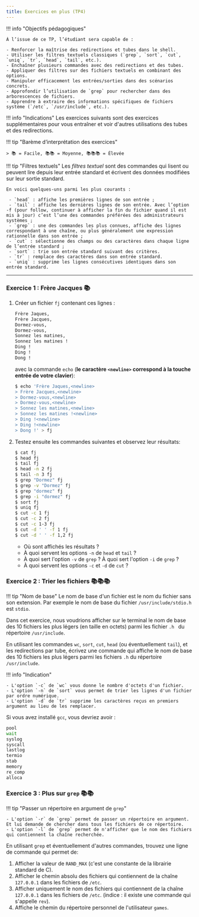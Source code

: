 ```yaml
---
title: Exercices en plus (TP4)
---
```


!!! info "Objectifs pédagogiques"

    À l’issue de ce TP, l’étudiant sera capable de :
    
    - Renforcer la maîtrise des redirections et tubes dans le shell.
    - Utiliser les filtres textuels classiques (`grep`, `sort`, `cut`, `uniq`, `tr`, `head`, `tail`, etc.).
    - Enchaîner plusieurs commandes avec des redirections et des tubes.
    - Appliquer des filtres sur des fichiers textuels en combinant des options.
    - Manipuler efficacement les entrées/sorties dans des scénarios concrets.
    - Approfondir l’utilisation de `grep` pour rechercher dans des arborescences de fichiers.
    - Apprendre à extraire des informations spécifiques de fichiers système (`/etc`, `/usr/include`, etc.).


!!! info "Indications"
    Les exercices suivants sont des exercices supplémentaires pour vous entraîner et voir d'autres utilisations des tubes et des redirections. 

!!! tip "Barème d’interprétation des exercices"

    > 📚 = Facile, 📚📚 = Moyenne, 📚📚📚 = Élevée 

!!! tip "Filtres textuels"
    Les *filtres textuel* sont des commandes qui lisent ou peuvent lire depuis leur entrée standard et écrivent des données modifiées sur leur sortie standard. 

    En voici quelques-uns parmi les plus courants :

     - `head` : affiche les premières lignes de son entrée ;
     - `tail` : affiche les dernières lignes de son entrée. Avec l’option -f (pour follow, continuer à afficher la fin du fichier quand il est mis à jour) c’est l’une des commandes préférées des administrateurs systèmes ;
     - `grep` : une des commandes les plus connues, affiche des lignes correspondant à une chaîne, ou plus généralement une expression rationnelle dans son entrée ;
     - `cut` : sélectionne des champs ou des caractères dans chaque ligne de l’entrée standard ;
     - `sort` : trie son entrée standard suivant des critères.
     - `tr` : remplace des caractères dans son entrée standard.
     - `uniq` : supprime les lignes consécutives identiques dans son entrée standard.
  
  ---

### Exercice 1 : Frère Jacques 📚

1. Créer un fichier `fj` contenant ces lignes :
    ```bash
    Frère Jaques, 
    Frère Jacques,                    
    Dormez-vous,
    Dormez-vous,
    Sonnez les matines,
    Sonnez les matines !
    Ding !
    Ding ! 
    Dong !
    ```
    avec la commande `echo` (**le caractère `<newline>` correspond à la touche entrée de votre clavier**):
    ```bash
    $ echo 'Frère Jaques,<newline> 
    > Frère Jacques,<newline>                     
    > Dormez-vous,<newline> 
    > Dormez-vous,<newline> 
    > Sonnez les matines,<newline> 
    > Sonnez les matines !<newline> 
    > Ding !<newline> 
    > Ding !<newline> 
    > Dong !' > fj
    ```
2. Testez ensuite les commandes suivantes et observez leur résultats:
    ```bash
    $ cat fj 
    $ head fj
    $ tail fj
    $ head -n 2 fj
    $ tail -n 3 fj
    $ grep "Dormez" fj
    $ grep -v "Dormez" fj
    $ grep "dormez" fj
    $ grep -i "dormez" fj
    $ sort fj 
    $ uniq fj
    $ cut -c 1 fj
    $ cut -c 2 fj
    $ cut -c 1-3 fj
    $ cut -d ' ' -f 1 fj
    $ cut -d ' ' -f 1,2 fj
    ```
    - Où sont affichés les résultats ?
    - À quoi servent les options `-n` de `head` et `tail` ? 
    - À quoi sert l'option `-v` de `grep` ? À quoi sert l'option `-i` de `grep` ?
    - À quoi servent les options `-c` et `-d` de `cut` ?


### Exercice 2 : Trier les fichiers 📚📚📚

!!! tip "Nom de base"
    Le nom de base d'un fichier est le nom du fichier sans son extension. Par exemple le nom de base du fichier `/usr/include/stdio.h` est `stdio`.

Dans cet exercice, nous voudrions afficher sur le terminal le nom de base des 10 fichiers les plus légers (en taille en octets) parmi les fichier `.h ` du répertoire `/usr/include`.

En utilisant les commandes `wc`, `sort`, `cut`, `head` (ou éventuellement `tail`), et les redirections par tube, écrivez une commande qui affiche le nom de base des 10 fichiers les plus légers parmi les fichiers `.h` du répertoire `/usr/include`.

!!! info "Indication"

    - L'option `-c` de `wc` vous donne le nombre d'octets d'un fichier.
    - L'option `-n` de `sort` vous permet de trier les lignes d'un fichier par ordre numérique.
    - L'option `-d` de `tr` supprime les caractères reçus en premiers argument au lieu de les remplacer.

Si vous avez installé `gcc`, vous devriez avoir :
```bash
pool
wait
syslog
syscall
lastlog
termio
stab
memory
re_comp
alloca
```
### Exercice 3 : Plus sur `grep` 📚📚

!!! tip "Passer un répertoire en argument de `grep`"
    
    - L'option `-r` de `grep` permet de passer un répertoire en argument. Et lui demande de chercher dans tous les fichiers de ce répertoire.
    - L'option `-l` de `grep` permet de n'afficher que le nom des fichiers qui contiennent la chaîne recherchée.

En utilisant `grep` et éventuellement d'autres commandes, trouvez une ligne de commande qui permet de:

1. Afficher la valeur de `RAND_MAX` (c'est une constante de la librairie standard de C). 
2. Afficher le chemin absolu des fichiers qui contiennent de la chaîne `127.0.0.1` dans les fichiers de `/etc`.
3. Afficher uniquement le nom des fichiers qui contiennent de la chaîne `127.0.0.1` dans les fichiers de `/etc`. (indice : il existe une commande qui s'appelle `rev`).
4. Affiche le chemin du répertoire personnel de l'utilisateur `games`.